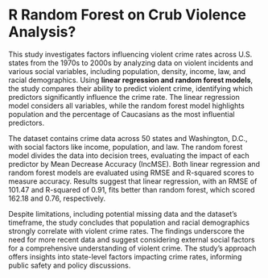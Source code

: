 # R Random Forest on Crub Violence Analysis?

This study investigates factors influencing violent crime rates across U.S. states from the 1970s to 2000s by analyzing data on violent incidents and various social variables, including population, density, income, law, and racial demographics. Using **linear regression and random forest models**, the study compares their ability to predict violent crime, identifying which predictors significantly influence the crime rate. The linear regression model considers all variables, while the random forest model highlights population and the percentage of Caucasians as the most influential predictors.

The dataset contains crime data across 50 states and Washington, D.C., with social factors like income, population, and law. The random forest model divides the data into decision trees, evaluating the impact of each predictor by Mean Decrease Accuracy (IncMSE). Both linear regression and random forest models are evaluated using RMSE and R-squared scores to measure accuracy. Results suggest that linear regression, with an RMSE of 101.47 and R-squared of 0.91, fits better than random forest, which scored 162.18 and 0.76, respectively.

Despite limitations, including potential missing data and the dataset’s timeframe, the study concludes that population and racial demographics strongly correlate with violent crime rates. The findings underscore the need for more recent data and suggest considering external social factors for a comprehensive understanding of violent crime. The study’s approach offers insights into state-level factors impacting crime rates, informing public safety and policy discussions.
